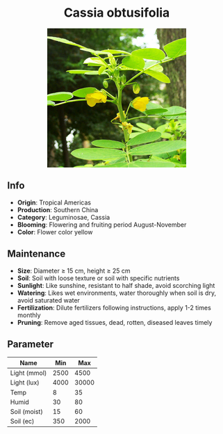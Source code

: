 <h1 align='center'>Cassia obtusifolia</h1>
<p align="center">
    <img 
        align='center'
        width='320'
        src="../images/cassia obtusifolia.png" 
        alt='Cassia obtusifolia' />
</p>

## Info

 - **Origin**: Tropical Americas
 - **Production**: Southern China
 - **Category**: Leguminosae, Cassia
 - **Blooming**: Flowering and fruiting period August-November
 - **Color**: Flower color yellow

## Maintenance

 - **Size**: Diameter ≥ 15 cm, height ≥ 25 cm
 - **Soil**: Soil with loose texture or soil with specific nutrients
 - **Sunlight**: Like sunshine, resistant to half shade, avoid scorching light
 - **Watering**: Likes wet environments, water thoroughly when soil is dry, avoid saturated water
 - **Fertilization**: Dilute fertilizers following instructions, apply 1-2 times monthly
 - **Pruning**: Remove aged tissues, dead, rotten, diseased leaves timely

## Parameter

| Name         | Min  | Max   |
|--------------|------|-------|
| Light (mmol) | 2500 | 4500  |
| Light (lux)  | 4000 | 30000 |
| Temp         | 8    | 35    |
| Humid        | 30   | 80    |
| Soil (moist) | 15   | 60    |
| Soil (ec)    | 350  | 2000  |
